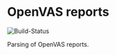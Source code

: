 # OpenVAS reports

![Build-Status](https://github.com/mflingelli/openvas-helper/actions/workflows/ci.yml/badge.svg)


Parsing of OpenVAS reports.

